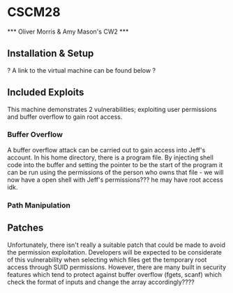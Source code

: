 # CSCM28

*** Oliver Morris & Amy Mason's CW2 ***

## Installation & Setup
? A link to the virtual machine can be found below ?

## Included Exploits
This machine demonstrates 2 vulnerabilities; exploiting user permissions and buffer overflow to
gain root access.

### Buffer Overflow
A buffer overflow attack can be carried out to gain access into Jeff's account. In his home directory, 
there is a program file. By injecting shell code into the buffer and setting the pointer to be the start 
of the program it can be run using the permissions of the person who owns that file - we will now have a
open shell with Jeff's permissions??? he may have root access idk.

### Path Manipulation





## Patches
Unfortunately, there isn't really a suitable patch that could be made to avoid the permission exploitation. 
Developers will be expected to be considerate of this vulnerability when selecting which files get the temporary
root access through SUID permissions.
However, there are many built in security features which tend to protect against buffer overflow (fgets, scanf) 
which check the format of inputs and change the array accordingly????
